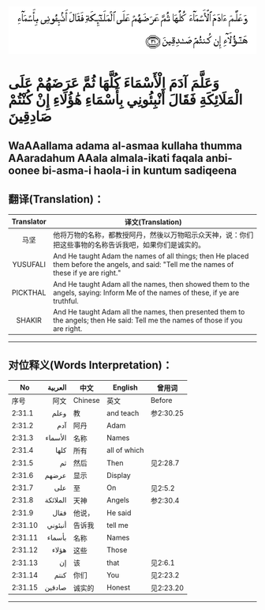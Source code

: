 ![002:031](images/002_031.gif)

#  وَعَلَّمَ آدَمَ الْأَسْمَاءَ كُلَّهَا ثُمَّ عَرَضَهُمْ عَلَى الْمَلَائِكَةِ فَقَالَ أَنْبِئُونِي بِأَسْمَاءِ هَٰؤُلَاءِ إِنْ كُنْتُمْ صَادِقِينَ 

## WaAAallama adama al-asmaa kullaha thumma AAaradahum AAala almala-ikati faqala anbi-oonee bi-asma-i haola-i in kuntum sadiqeena

## 翻译(Translation)：

| Translator | 译文(Translation)                                            |
|:----------:| ------------------------------------------------------------ |
| 马坚       | 他将万物的名称，都教授阿丹，然後以万物昭示众天神，说：你们把这些事物的名称告诉我吧，如果你们是诚实的。 |
| YUSUFALI   | And He taught Adam the names of all things; then He placed them before the angels, and said: "Tell me the names of these if ye are right." |
| PICKTHAL   | And He taught Adam all the names, then showed them to the angels, saying: Inform Me of the names of these, if ye are truthful. |
| SHAKIR     | And He taught Adam all the names, then presented them to the angels; then He said: Tell me the names of those if you are right. |

---

## 对位释义(Words Interpretation)：

| No      | العربية  | 中文    | English      | 曾用词    |
| ------- | --------:| ------- | ------------ | --------- |
| 序号    | 阿文     | Chinese | 英文         | Before    |
| 2:31.1  | وعلم     | 教      | and teach    | 参2:30.25 |
| 2:31.2  | آدم      | 阿丹    | Adam         |           |
| 2:31.3  | الأسماء  | 名称    | Names        |           |
| 2:31.4  | كلها     | 所有    | all of which |           |
| 2:31.5  | ثم       | 然后    | Then         | 见2:28.7  |
| 2:31.6  | عرضهم    | 显示    | Display      |           |
| 2:31.7  | على      | 至      | On           | 见2:5.2   |
| 2:31.8  | الملائكة | 天神    | Angels       | 参2:30.4  |
| 2:31.9  | فقال     | 他说，  | He said      |           |
| 2:31.10 | أنبئوني  | 告诉我  | tell me      |           |
| 2:31.11 | بأسماء   | 名称    | Names        |           |
| 2:31.12 | هؤلاء    | 这些    | Those        |           |
| 2:31.13 | إن       | 该      | that         | 见2:6.1   |
| 2:31.14 | كنتم     | 你们    | You          | 见2:23.2  |
| 2:31.15 | صادقين   | 诚实的  | Honest       | 见2:23.20 |

---

